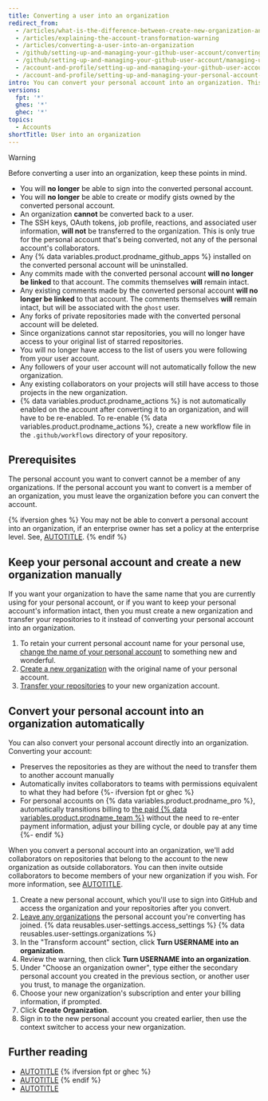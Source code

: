 ```yaml
---
title: Converting a user into an organization
redirect_from:
  - /articles/what-is-the-difference-between-create-new-organization-and-turn-account-into-an-organization
  - /articles/explaining-the-account-transformation-warning
  - /articles/converting-a-user-into-an-organization
  - /github/setting-up-and-managing-your-github-user-account/converting-a-user-into-an-organization
  - /github/setting-up-and-managing-your-github-user-account/managing-user-account-settings/converting-a-user-into-an-organization
  - /account-and-profile/setting-up-and-managing-your-github-user-account/managing-user-account-settings/converting-a-user-into-an-organization
  - /account-and-profile/setting-up-and-managing-your-personal-account-on-github/managing-personal-account-settings/converting-a-user-into-an-organization
intro: You can convert your personal account into an organization. This allows more granular permissions for repositories that belong to the organization.
versions:
  fpt: '*'
  ghes: '*'
  ghec: '*'
topics:
  - Accounts
shortTitle: User into an organization
---
```


> [!WARNING]
> Before converting a user into an organization, keep these points in mind.
>
> * You will **no longer** be able to sign into the converted personal account.
> * You will **no longer** be able to create or modify gists owned by the converted personal account.
> * An organization **cannot** be converted back to a user.
> * The SSH keys, OAuth tokens, job profile, reactions, and associated user information, **will not** be transferred to the organization. This is only true for the personal account that's being converted, not any of the personal account's collaborators.
> * Any {% data variables.product.prodname_github_apps %} installed on the converted personal account will be uninstalled.
> * Any commits made with the converted personal account **will no longer be linked** to that account. The commits themselves **will** remain intact.
> * Any existing comments made by the converted personal account **will no longer be linked** to that account. The comments themselves **will** remain intact, but will be associated with the `ghost` user.
> * Any forks of private repositories made with the converted personal account will be deleted.
> * Since organizations cannot star repositories, you will no longer have access to your original list of starred repositories.
> * You will no longer have access to the list of users you were following from your user account.
> * Any followers of your user account will not automatically follow the new organization.
> * Any existing collaborators on your projects will still have access to those projects in the new organization.
> * {% data variables.product.prodname_actions %} is not automatically enabled on the account after converting it to an organization, and will have to be re-enabled. To re-enable {% data variables.product.prodname_actions %}, create a new workflow file in the `.github/workflows` directory of your repository.

## Prerequisites

The personal account you want to convert cannot be a member of any organizations. If the personal account you want to convert is a member of an organization, you must leave the organization before you can convert the account.

{% ifversion ghes %}
You may not be able to convert a personal account into an organization, if an enterprise owner has set a policy at the enterprise level. See, [AUTOTITLE](/admin/managing-accounts-and-repositories/managing-organizations-in-your-enterprise/preventing-users-from-creating-organizations).
{% endif %}

## Keep your personal account and create a new organization manually

If you want your organization to have the same name that you are currently using for your personal account, or if you want to keep your personal account's information intact, then you must create a new organization and transfer your repositories to it instead of converting your personal account into an organization.

1. To retain your current personal account name for your personal use, [change the name of your personal account](/account-and-profile/setting-up-and-managing-your-personal-account-on-github/managing-user-account-settings/changing-your-github-username) to something new and wonderful.
1. [Create a new organization](/organizations/collaborating-with-groups-in-organizations/creating-a-new-organization-from-scratch) with the original name of your personal account.
1. [Transfer your repositories](/repositories/creating-and-managing-repositories/transferring-a-repository) to your new organization account.

## Convert your personal account into an organization automatically

You can also convert your personal account directly into an organization. Converting your account:
* Preserves the repositories as they are without the need to transfer them to another account manually
* Automatically invites collaborators to teams with permissions equivalent to what they had before
{%- ifversion fpt or ghec %}
* For personal accounts on {% data variables.product.prodname_pro %}, automatically transitions billing to [the paid {% data variables.product.prodname_team %}](/billing/managing-the-plan-for-your-github-account/about-billing-for-plans) without the need to re-enter payment information, adjust your billing cycle, or double pay at any time
{%- endif %}

When you convert a personal account into an organization, we'll add collaborators on repositories that belong to the account to the new organization as outside collaborators. You can then invite outside collaborators to become members of your new organization if you wish. For more information, see [AUTOTITLE](/organizations/managing-peoples-access-to-your-organization-with-roles/roles-in-an-organization#outside-collaborators).

1. Create a new personal account, which you'll use to sign into GitHub and access the organization and your repositories after you convert.
1. [Leave any organizations](/account-and-profile/setting-up-and-managing-your-personal-account-on-github/managing-your-membership-in-organizations/removing-yourself-from-an-organization) the personal account you're converting has joined.
{% data reusables.user-settings.access_settings %}
{% data reusables.user-settings.organizations %}
1. In the "Transform account" section, click **Turn USERNAME into an organization**.
1. Review the warning, then click **Turn USERNAME into an organization**.
1. Under "Choose an organization owner", type either the secondary personal account you created in the previous section, or another user you trust, to manage the organization.
1. Choose your new organization's subscription and enter your billing information, if prompted.
1. Click **Create Organization**.
1. Sign in to the new personal account you created earlier, then use the context switcher to access your new organization.

## Further reading

* [AUTOTITLE](/organizations/organizing-members-into-teams)
{% ifversion fpt or ghec %}
* [AUTOTITLE](/organizations/managing-membership-in-your-organization/inviting-users-to-join-your-organization)
{% endif %}
* [AUTOTITLE](/account-and-profile/setting-up-and-managing-your-personal-account-on-github/managing-your-membership-in-organizations/accessing-an-organization)
